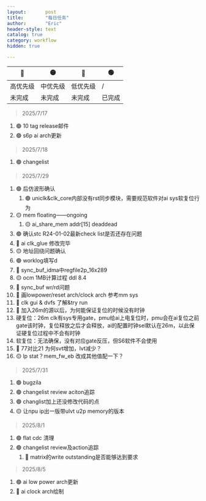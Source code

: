 ```yaml
---
layout:       post
title:        "每日任务"
author:       "Eric"
header-style: text
catalog: true
category: workflow
hidden: true

---
```



🔴|🟡|🔵|🟢
--|--|--|--
高优先级|中优先级|低优先级|/
未完成|未完成|未完成|已完成


> 2025/7/17  
1. 🟢 10 tag release邮件
2. 🟢 s6p ai arch更新  

> 2025/7/18  
1. 🟢 changelist  

> 2025/7/29  
1. 🟢 后仿波形确认
   1. 🟢 uniclk&clk_core内部没有rst同步模块，需要规范软件对ai sys软复位行为
2. 🟡 mem floating——ongoing
   1. 🟡 ai_share_mem addr[15] deaddead
3. 🟢 确认stc R24-01-02最新check list是否还存在问题
4. 🔵 ai clk_glue 修改完毕 
5. 🟡 地址回绕问题确认
6. 🟢 worklog填写d 
7. 🔵 sync_buf_idma中regfile2p_16x289
8. 🟡 ocm 1MB计算过程 ddl 8.4
9.  🔵 sync_buf wr/rd问题
10. 🔵 画lowpower/reset arch/clock arch 参考mm sys 
11. 🔵 clk gui & dvfs 了解&try run
12. 🔴 加入26m的源以后，为何能保证复位的时候没有时钟
   1. 硬复位：26m clk有sys专用gate，pmu给ai上电复位时，pmu会在ai复位之前gate该时钟，复位释放之后才会释放，ai的配置时钟sel默认在26m，以此保证硬复位过程中不会有时钟
   2. 软复位：无法确保，没有对应gate反压，但S6软件不会使用
13. 🔵 77对比21 为何svt增加，lvt减少？
14. 🟡 lp stat？mem_fw_eb 改成其他值配一下？

> 2025/7/31
1. 🟢 bugzila  
2. 🟢 changelist review aciton追踪  
2. 🟢 changlist加上还没修改代码的点
3. 🟡 让npu ip出一版带ulvt u2p memory的版本

> 2025/8/1
1. 🟢 flat cdc  清理
2. 🟢 changelist review及action追踪
   1. 🔵 matrix的write outstanding是否能够达到要求

> 2025/8/5
1. 🟢 ai low power arch更新
2. 🔴 ai clock arch绘制